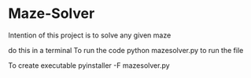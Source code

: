 # Maze-Solver
Intention of this project is to solve any given maze

do this in a terminal
To run the code
python mazesolver.py  to run the file

To create executable
pyinstaller -F mazesolver.py
